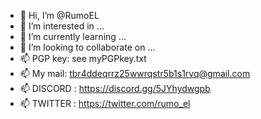 - 👋 Hi, I’m @RumoEL
- 👀 I’m interested in ...
- 🌱 I’m currently learning ...
- 💞️ I’m looking to collaborate on ...
- 📫 PGP key: see myPGPkey.txt
- 📫 My mail: tbr4ddeqrrz25wwrqstr5b1s1rvq@gmail.com
- 📫 DISCORD : https://discord.gg/5JYhydwgpb
- 📫 TWITTER : https://twitter.com/rumo_el
